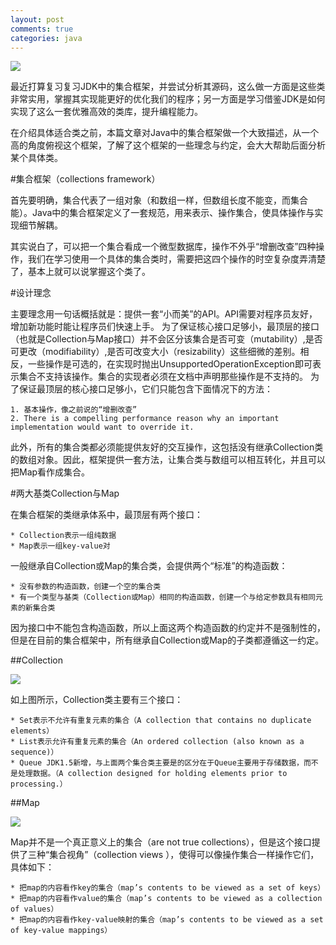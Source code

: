 ```yaml
---
layout: post
comments: true
categories: java
---
```


![](http://7u2rnt.com1.z0.glb.clouddn.com/collection.png)


最近打算复习复习JDK中的集合框架，并尝试分析其源码，这么做一方面是这些类非常实用，掌握其实现能更好的优化我们的程序；另一方面是学习借鉴JDK是如何实现了这么一套优雅高效的类库，提升编程能力。

在介绍具体适合类之前，本篇文章对Java中的集合框架做一个大致描述，从一个高的角度俯视这个框架，了解了这个框架的一些理念与约定，会大大帮助后面分析某个具体类。

#集合框架（collections framework）

首先要明确，集合代表了一组对象（和数组一样，但数组长度不能变，而集合能）。Java中的集合框架定义了一套规范，用来表示、操作集合，使具体操作与实现细节解耦。

其实说白了，可以把一个集合看成一个微型数据库，操作不外乎“增删改查”四种操作，我们在学习使用一个具体的集合类时，需要把这四个操作的时空复杂度弄清楚了，基本上就可以说掌握这个类了。

#设计理念

主要理念用一句话概括就是：提供一套“小而美”的API。API需要对程序员友好，增加新功能时能让程序员们快速上手。
为了保证核心接口足够小，最顶层的接口（也就是Collection与Map接口）并不会区分该集合是否可变（mutability）,是否可更改（modifiability）,是否可改变大小（resizability）这些细微的差别。相反，一些操作是可选的，在实现时抛出UnsupportedOperationException即可表示集合不支持该操作。集合的实现者必须在文档中声明那些操作是不支持的。
为了保证最顶层的核心接口足够小，它们只能包含下面情况下的方法：

	1. 基本操作，像之前说的“增删改查”
	2. There is a compelling performance reason why an important implementation would want to override it.

此外，所有的集合类都必须能提供友好的交互操作，这包括没有继承Collection类的数组对象。因此，框架提供一套方法，让集合类与数组可以相互转化，并且可以把Map看作成集合。

#两大基类Collection与Map

在集合框架的类继承体系中，最顶层有两个接口：

	* Collection表示一组纯数据
	* Map表示一组key-value对

一般继承自Collection或Map的集合类，会提供两个“标准”的构造函数：

	* 没有参数的构造函数，创建一个空的集合类
	* 有一个类型与基类（Collection或Map）相同的构造函数，创建一个与给定参数具有相同元素的新集合类

因为接口中不能包含构造函数，所以上面这两个构造函数的约定并不是强制性的，但是在目前的集合框架中，所有继承自Collection或Map的子类都遵循这一约定。


##Collection

![](http://7u2rnt.com1.z0.glb.clouddn.com/collection2.jpg)

如上图所示，Collection类主要有三个接口：

	* Set表示不允许有重复元素的集合（A collection that contains no duplicate elements）
	* List表示允许有重复元素的集合（An ordered collection (also known as a sequence)）
	* Queue JDK1.5新增，与上面两个集合类主要是的区分在于Queue主要用于存储数据，而不是处理数据。（A collection designed for holding elements prior to processing.）



##Map

![](http://7u2rnt.com1.z0.glb.clouddn.com/Map.jpg)

Map并不是一个真正意义上的集合（are not true collections），但是这个接口提供了三种“集合视角”（collection views ），使得可以像操作集合一样操作它们，具体如下：

	* 把map的内容看作key的集合（map’s contents to be viewed as a set of keys）
	* 把map的内容看作value的集合（map’s contents to be viewed as a collection of values）
	* 把map的内容看作key-value映射的集合（map’s contents to be viewed as a set of key-value mappings）


